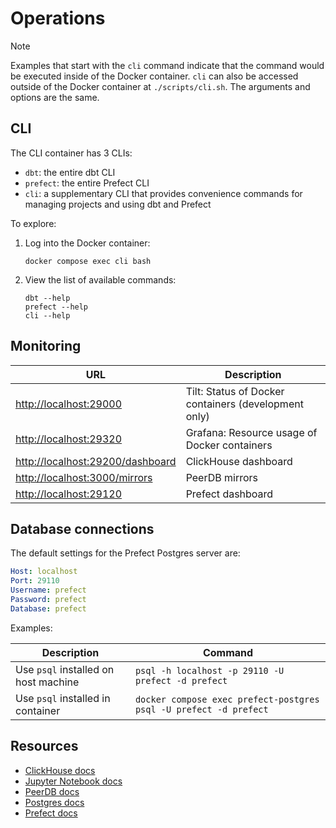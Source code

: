 # Operations

> [!NOTE]
> Examples that start with the `cli` command indicate that the command would be executed inside of the Docker container. `cli` can also be accessed outside of the Docker container at `./scripts/cli.sh`. The arguments and options are the same.

## CLI

The CLI container has 3 CLIs:

- `dbt`: the entire dbt CLI
- `prefect`: the entire Prefect CLI
- `cli`: a supplementary CLI that provides convenience commands for managing projects and using dbt and Prefect

To explore:

1. Log into the Docker container:

    ```shell
    docker compose exec cli bash
    ```

2. View the list of available commands:

    ```shell
    dbt --help
    prefect --help
    cli --help
    ```

## Monitoring

| URL                                                                    | Description                                                       |
|------------------------------------------------------------------------|-------------------------------------------------------------------|
| [http://localhost:29000](http://localhost:29000)                       | Tilt: Status of Docker containers (development only)              |
| [http://localhost:29320](http://localhost:29320)                       | Grafana: Resource usage of Docker containers                      |
| [http://localhost:29200/dashboard](http://localhost:29200/dashboard)   | ClickHouse dashboard                                              |
| [http://localhost:3000/mirrors](http://localhost:3000/mirrors)         | PeerDB mirrors                                                    |
| [http://localhost:29120](http://localhost:29120)                       | Prefect dashboard                                                 |

## Database connections

The default settings for the Prefect Postgres server are:

```yaml
Host: localhost
Port: 29110
Username: prefect
Password: prefect
Database: prefect
```

Examples:

| Description                          | Command                                                           |
|--------------------------------------|-------------------------------------------------------------------|
| Use `psql` installed on host machine | `psql -h localhost -p 29110 -U prefect -d prefect`                |
| Use `psql` installed in container    | `docker compose exec prefect-postgres psql -U prefect -d prefect` |

## Resources

- [ClickHouse docs](https://clickhouse.com/docs)
- [Jupyter Notebook docs](https://jupyter-notebook.readthedocs.io/en/latest/)
- [PeerDB docs](https://docs.peerdb.io)
- [Postgres docs](https://www.postgresql.org/docs/current/index.html)
- [Prefect docs](https://docs.prefect.io)
